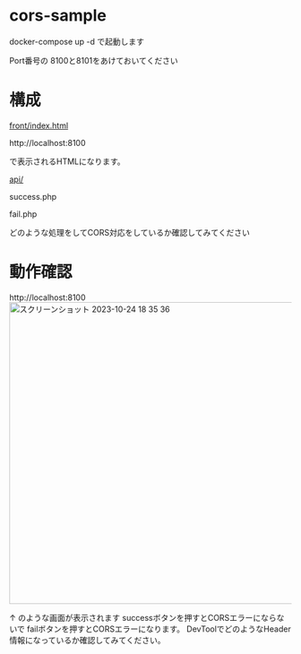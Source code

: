 # cors-sample

docker-compose up -d 
で起動します

Port番号の 8100と8101をあけておいてください


# 構成
[front/index.html](front/index.html)

http://localhost:8100

で表示されるHTMLになります。

[api/](api/)

success.php

fail.php

どのような処理をしてCORS対応をしているか確認してみてください

# 動作確認
http://localhost:8100
<img width="539" alt="スクリーンショット 2023-10-24 18 35 36" src="https://github.com/shinozaki-gen/cors-sample/assets/102288364/d079fdc6-1407-4a3e-ad32-137c9adade1e">

↑
のような画面が表示されます
successボタンを押すとCORSエラーにならないで
failボタンを押すとCORSエラーになります。
DevToolでどのようなHeader情報になっているか確認してみてください。

